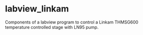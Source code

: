 # labview_linkam
Components of a labview program to control a Linkam THMSG600 temperature controlled stage with LN95 pump.



